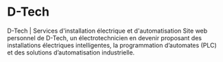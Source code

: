 # D-Tech
D-Tech | Services d'installation électrique et d'automatisation Site web personnel de D-Tech, un électrotechnicien en devenir proposant des installations électriques intelligentes, la programmation d’automates (PLC) et des solutions d’automatisation industrielle.
